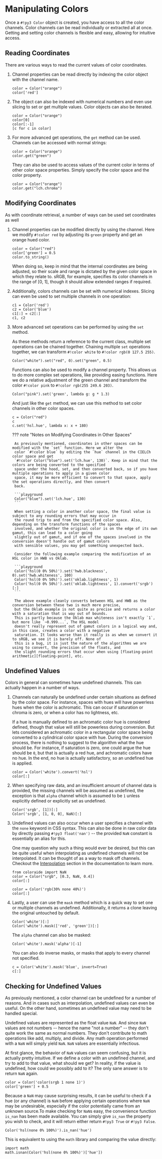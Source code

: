 # Manipulating Colors

Once a `#!py3 Color` object is created, you have access to all the color channels. Color channels can be read
individually or extracted all at once. Getting and setting color channels is flexible and easy, allowing for intuitive
access.

## Reading Coordinates

There are various ways to read the current values of color coordinates.

1. Channel properties can be read directly by indexing the color object with the channel name.

    ```playground
    color = Color("orange")
    color['red']
    ```

4. The object can also be indexed with numerical numbers and even use slicing to set or get multiple values. Color
   objects can also be iterated.

    ```playground
    color = Color("orange")
    color[0]
    color[:-1]
    [c for c in color]
    ```

2. For more advanced get operations, the `get` method can be used. Channels can be accessed with normal strings:

    ```playground
    color = Color("orange")
    color.get("green")
    ```

    They can also be used to access values of the current color in terms of other color space properties. Simply
    specify the color space and the color property.

    ```playground
    color = Color("orange")
    color.get("lch.chroma")
    ```

## Modifying Coordinates

As with coordinate retrieval, a number of ways can be used set coordinates as well

1. Channel properties can be modified directly by using the channel. Here we modify `#!color red` by adjusting its
  `green` property and get an orange hued color.

    ```playground
    color = Color("red")
    color['green'] = 0.5
    color.to_string()
    ```

    When doing so, keep in mind that the internal coordinates are being adjusted, so their scale and range is dictated
    by the given color space in which they relate to. sRGB, for example, specifies its color channels in the range of
    \[0, 1\], though it should allow extended ranges if required.

2. Additionally, colors channels can be set with numerical indexes. Slicing can even be used to set multiple channels
   in one operation:

    ```playground
    c1 = Color('red')
    c2 = Color('blue')
    c1[:] = c2[:]
    c1, c2
    ```

3. More advanced set operations can be performed by using the `set` method.


    As these methods return a reference to the current class, multiple set operations can be chained together. Chaining
    multiple `set` operations together, we can transform `#!color white` to `#!color rgb(0 127.5 255)`.

    ```playground
    Color("white").set("red", 0).set("green", 0.5)
    ```

    Functions can also be used to modify a channel property. This allows us to do more complex set operations, like
    providing easing functions. Here we do a relative adjustment of the green channel and transform the color
    `#!color pink` to `#!color rgb(255 249.6 203)`.

    ```playground
    Color("pink").set('green', lambda g: g * 1.3)
    ```

    And just like the `get` method, we can use this method to set color channels in other color spaces.

    ```playground
    c = Color("red")
    c
    c.set('hsl.hue', lambda x: x + 180)
    ```

    ??? note "Notes on Modifying Coordinates in Other Spaces"

        As previously mentioned, coordinates in other spaces can be modified with the `set` function. Here we alter the
        color `#!color blue` by editing the `hue` channel in the CIELCh color space and get
        `#!color Color("blue").set('lch.hue', 130)`. Keep in mind that the colors are being converted to the specified
        space under the hood, set, and then converted back, so if you have multiple operations to apply in a given color
        space, it may be more efficient to convert to that space, apply the set operations directly, and then convert
        back.

        ```playground
        Color("blue").set('lch.hue', 130)
        ```

        When setting a color in another color space, the final value is subject to any rounding errors that may occur in
        the round trip to and from the specified color space. Also, depending on the transform functions of the spaces
        involved, and whether the original color is on the edge of its own gamut, this can lead to a color going
        slightly out of gamut, and if one of the spaces involved in the conversion doesn't handle out of gamut colors
        with sensible values, you may get something unexpected back.

        Consider the following example comparing the modification of an HSL color in HWB vs Oklab.

        ```playground
        Color('hsl(0 0% 50%)').set('hwb.blackness', 0).set('hwb.whiteness', 100)
        Color('hsl(0 0% 50%)').set('oklab.lightness', 1)
        Color('hsl(0 0% 50%)').set('oklab.lightness', 1).convert('srgb')[:]
        ```

        The above example cleanly converts between HSL and HWB as the conversion between these two is much more precise,
        but the Oklab example is not quite as precise and returns a color with a saturation that is way out of bounds.
        This is partly because the Oklab max whiteness isn't exactly `1`, but more like `~0.999...`, The HSL model
        doesn't really represent out of gamut colors in a logical way and, in this case, creates a color with a negative
        saturation. It looks worse than it really is as when we convert it to sRGB, we see it is barely off. None of
        this is a bug, it is just the nature of the algorithms we are using to convert, the precision of the floats, and
        the slight rounding errors that occur when using [floating-point arithmetic][floating-point], etc.

## Undefined Values

Colors in general can sometimes have undefined channels. This can actually happen in a number of ways.

1. Channels can naturally be undefined under certain situations as defined by the color space. For instance, spaces
with hues will have powerless hues when the color is achromatic. This can occur if saturation or chroma is zero, or
when a color has no lightness, etc.

    If a hue is manually defined to an achromatic color hue is considered defined, though that value will still be
    powerless during conversion. But lets considered an achromatic color in a rectangular color space being converted to
    a cylindrical color space with hue. During the conversion process, there is nothing to suggest to the algorithm what
    the hue should be. For instance, if saturation is zero, one could argue the hue should be `0`, but that is actually
    a red hue, and achromatic colors have no hue. In the end, no hue is actually satisfactory, so an undefined hue is
    applied.

    ```playground
    color = Color('white').convert('hsl')
    color[:]
    ```

2. When specifying raw data, and an insufficient amount of channel data is provided, the missing channels will be
assumed as undefined, the exception is that `alpha` channel which is assumed to be `1` unless explicitly defined or
explicitly set as undefined.

    ```playground
    Color('srgb', [1])[:]
    Color('srgb', [1, 0, 0], NaN)[:]
    ```

3. Undefined values can also occur when a user specifies a channel with the `none` keyword in CSS syntax. This can also
be done in raw color data by directly passing `#!py3 float('nan')` -- the provided `NaN` constant is essentially an
alias for this.

    One may question why such a thing would ever be desired, but this can be quite useful when interpolating as
    undefined channels will not be interpolated. It can be thought of as a way to mask off channels. Checkout the
    [Interpolation](./interpolation.md) section in the documentation to learn more.


    ```playground
    from coloraide import NaN
    color = Color("srgb", [0.3, NaN, 0.4])
    color[:]

    color = Color('rgb(30% none 40%)')
    color[:]
    ```

4. Lastly, a user can use the `mask` method which is a quick way to set one or multiple channels as undefined.
Additionally, it returns a clone leaving the original untouched by default.

    ```playground
    Color('white')[:]
    Color('white').mask(['red', 'green'])[:]
    ```

    The `alpha` channel can also be masked:

    ```playground
    Color('white').mask('alpha')[-1]
    ```

    You can also do inverse masks, or masks that apply to every channel not specified.

    ```playground
    c = Color('white').mask('blue', invert=True)
    c[:]
    ```

## Checking for Undefined Values

As previously mentioned, a color channel can be undefined for a number of reasons. And in cases such as interpolation,
undefined values can even be useful. On the other hand, sometimes an undefined value may need to be handled special.

Undefined values are represented as the float value `NaN`. And since `NaN` values are not numbers -- hence the name "not
a number" -- they don't quite work the same as normal numbers. They don't contribute to math operations like add,
multiply, and divide. Any math operation performed with a `NaN` will simply yield `NaN`. `NaN` values are essentially
infectious.

At first glance, the behavior of `NaN` values can seem confusing, but it is actually pretty intuitive. If we define a
color with an undefined channel, and try to add to that value, what should we get? In reality, if the value is
undefined, how could we possibly add to it? The only sane answer is to return `NaN` again.

```playground
color = Color('color(srgb 1 none 1)')
color['green'] + 0.5
```

Because a `NaN` may cause surprising results, it can be useful to check if a hue (or any channel) is `NaN` before
applying certain operations where `NaN` may be undesirable, especially if the color potentially came from an unknown
source.To make checking for `NaN`s easy, the convenience function `is_nan` has been made available. You can simply give
`is_nan` the property you wish to check, and it will return either return `#!py3 True` or `#!py3 False`.

```playground
Color('hsl(none 0% 100%)').is_nan('hue')
```

This is equivalent to using the `math` library and comparing the value directly:

```playground
import math
math.isnan(Color('hsl(none 0% 100%)')['hue'])
```
